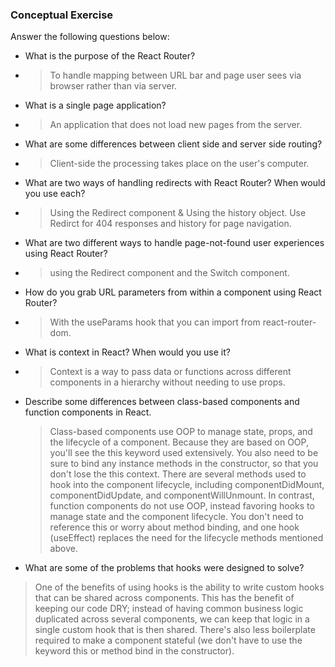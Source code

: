 ### Conceptual Exercise

Answer the following questions below:

- What is the purpose of the React Router?
- > To handle mapping between URL bar and page user sees via browser rather than via server.

- What is a single page application?
- > An application that does not load new pages from the server.

- What are some differences between client side and server side routing?
- > Client-side the processing takes place on the user's computer.

- What are two ways of handling redirects with React Router? When would you use each?
- > Using the Redirect component & Using the history object. Use Redirct for 404 responses and history for page navigation.

- What are two different ways to handle page-not-found user experiences using React Router?
- > using the Redirect component and the Switch component.

- How do you grab URL parameters from within a component using React Router?
- > With the useParams hook that you can import from react-router-dom.

- What is context in React? When would you use it?
- > Context is a way to pass data or functions across different components in a hierarchy without needing to use props.

- Describe some differences between class-based components and function
  components in React.

  > Class-based components use OOP to manage state, props, and the lifecycle of a component. Because they are based on OOP, you'll see the this keyword used extensively. You also need to be sure to bind any instance methods in the constructor, so that you don't lose the this context. There are several methods used to hook into the component lifecycle, including componentDidMount, componentDidUpdate, and componentWillUnmount. In contrast, function components do not use OOP, instead favoring hooks to manage state and the component lifecycle. You don't need to reference this or worry about method binding, and one hook (useEffect) replaces the need for the lifecycle methods mentioned above.

- What are some of the problems that hooks were designed to solve?

> One of the benefits of using hooks is the ability to write custom hooks that can be shared across components. This has the benefit of keeping our code DRY; instead of having common business logic duplicated across several components, we can keep that logic in a single custom hook that is then shared. There's also less boilerplate required to make a component stateful (we don't have to use the keyword this or method bind in the constructor).
